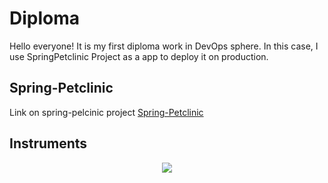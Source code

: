 # Diploma
Hello everyone! It is my first diploma work in  DevOps sphere. In this case, I use SpringPetclinic Project as a app to deploy it on production.
## Spring-Petclinic

Link on spring-pelcinic project
<a href ="https://github.com/spring-projects/spring-petclinic.git">Spring-Petclinic</a>

## Instruments
<p align="center">
  <a href="https://skillicons.dev">
    <img src="https://skillicons.dev/icons?i=terraform,docker,ansible,git,mysql,jenkins"/>
  </a>
</p>